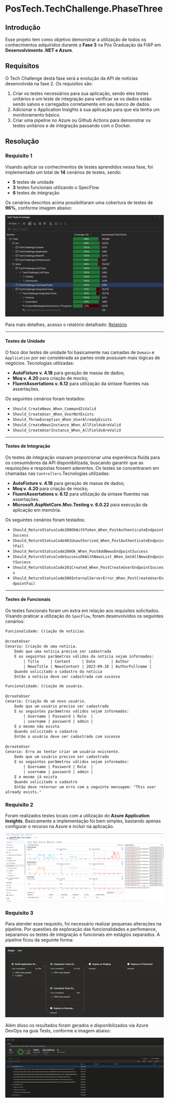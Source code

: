 # PosTech.TechChallenge.PhaseThree

## Introdução

Esse projeto tem como objetivo demonstrar a utilização de todos os conhecimentos adquiridos durante a **Fase 3** na Pós Graduação da FIAP em **Desenvolvimento .NET e Azure**.

## Requisitos

O Tech Challenge desta fase será a evolução da API de notícias desenvolvida na fase 2. Os requisitos são:

1. Criar os testes necessários para sua aplicação, sendo eles testes unitários e um teste de integração para verificar se os dados estão sendo salvos e carregados corretamente em seu banco de dados.
2. Adicionar o Application Insights à sua aplicação para que ela tenha um monitoramento básico.
3. Criar uma pipeline no Azure ou Github Actions para demonstrar os testes unitários e de integração passando com o Docker.

## Resolução

### Requisito 1

Visando aplicar os conhecimentos de testes aprendidos nessa fase, foi implementado um total de **14** cenários de testes, sendo:

- **5** testes de unidade
- **3** testes funcionais utilizando o SpecFlow
- **6** testes de integração

Os cenários descritos acima possibilitaram uma cobertura de testes de **96%**, conforme imagem abaixo:

![imagem cobertura](/docs/img_coverage.png "Cobertura do projeto.")

Para mais detalhes, acesso o relatório detalhado: [Relatório](docs/code_coverage.html)

___

#### Testes de Unidade

O foco dos testes de unidade foi basicamente nas camadas de `Domain` e `Application` por ser considerada as partes onde possuiam mais lógicas de negócios. Tecnologias utilizadas:

- **AutoFixture v. 4.18** para geração de massa de dados;
- **Moq v. 4.20** para criação de mocks;
- **FluentAssertations v. 6.12** para utilização da sintaxe fluentes nas assertações.

Os seguintes cenários foram testados:

- `Should_CreateNews_When_CommandIsValid`
- `Should_CreateUser_When_UserNotExists`
- `Should_ThrowException_When_UserAlreadyExists`
- `Should_CreateNewsInstance_When_AllFieldsAreValid`
- `Should_CreateUserInstance_When_AllFieldsAreValid`

___

#### Testes de Integração

Os testes de integração visavam proporcionar uma experiência fluída para os consumidores da API disponibilizada, buscando garantir que as requisições e respostas fossem aderentes. Os testes se concentraram em chamadas nas `Controllers`.Tecnologias utilizadas:

- **AutoFixture v. 4.18** para geração de massa de dados;
- **Moq v. 4.20** para criação de mocks;
- **FluentAssertations v. 6.12** para utilização da sintaxe fluentes nas assertações.
- **Microsoft.AspNetCore.Mvc.Testing v. 6.0.22** para execução da aplicação em memória.

Os seguintes cenários foram testados:

- `Should_ReturnStatusCode200OkWithToken_When_PostAuthenticateEndpointSuccess`
- `Should_ReturnStatusCode401Unauthorized_When_PostAuthenticateEndpointFail`
- `Should_ReturnStatusCode200Ok_When_PostAddNewsEndpointSuccess`
- `Should_ReturnStatusCodeSuccessOkWithNewsList_When_GetAllNewsEndpointSuccess`
- `Should_ReturnStatusCode201Created_When_PostCreateUserEndpointSuccess`
- `Should_ReturnStatusCode500InternalServerError_When_PostCreateUserEndpointFail`

___

#### Testes de Funcionais

Os testes funcionais foram um extra em relação aos requisitos solicitados. Visando praticar a utilização do `SpecFlow`, foram desenvolvidos os seguintes cenários:

```feature
Funcionalidade: Criação de notícias

@createUser
Cenario: Criação de uma notícia.
    Dado que uma notícia precise ser cadastrada
    E os seguintes parâmetros válidos da notícia sejam informados:
        | Title     | Content     | Date       | Author         |
        | NewsTitle | NewsContent | 2023-09-10 | AuthorFullname |
    Quando solicitado o cadastro da notícia
    Então a notícia deve ser cadastrada com sucesso
```

```feature
Funcionalidade: Criação de usuário.

@createUser
Cenario: Criação de um novo usuário.
    Dado que um usuário precise ser cadastrado
    E os seguintes parâmetros válidos sejam informados:
        | Username | Password | Role  |
        | username | password | admin |
    E o mesmo não exista
    Quando solicitado o cadastro
    Então o usuário deve ser cadastrado com sucesso

@createUser
Cenario: Erro ao tentar criar um usuário existente.
    Dado que um usuário precise ser cadastrado
    E os seguintes parâmetros válidos sejam informados:
        | Username | Password | Role  |
        | username | password | admin |
    E o mesmo já exista
    Quando solicitado o cadastro
    Então deve retornar um erro com a seguinte mensagem: "This user already exists."

```

### Requisito 2

Foram realizados testes locais com a utilização do **Azure Application Insights**. Basicamente a implementação foi bem simples, bastando apenas configurar o recurso na Azure e incluir na aplicação.

![imagem app insights](/docs/img_app_insights.png "Azure App Insights.")

### Requisito 3

Para atender esse requisito, foi necessário realizar pequenas alterações na pipeline. Por questões de exploração das funcionalidades e perfomance, separamos os testes de integração e funcionais em estágios separados. A pipeline ficou da seguinte forma:

![imagem pipeline projeto](/docs/img_pipeline_tests.png "Pipeline do projeto.")

Além disso os resultados foram gerados e disponibilizados via Azure DevOps na guia Tests, conforme a imagem abaixo:

![imagem pipeline testes](/docs/img_tests_runs.png "Testes executados")
